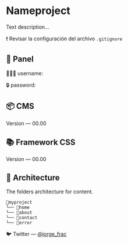 # Nameproject
Text description...

❗️ Revisar la configuración del archivo `.gitignore`

## 🔌 Panel
👨🏻‍🚀 username: 

🔒 password:

## 📦 CMS
Version — 00.00

## 📚 Framework CSS
Version — 00.00

## 📁 Architecture
The folders architecture for content.

```
📁myproject
└── 📁home
└── 📁about
└── 📁contact
└── 📁error
```

🐦 Twitter — [@jorge_frac](https://twitter.com/jorge_frac)
